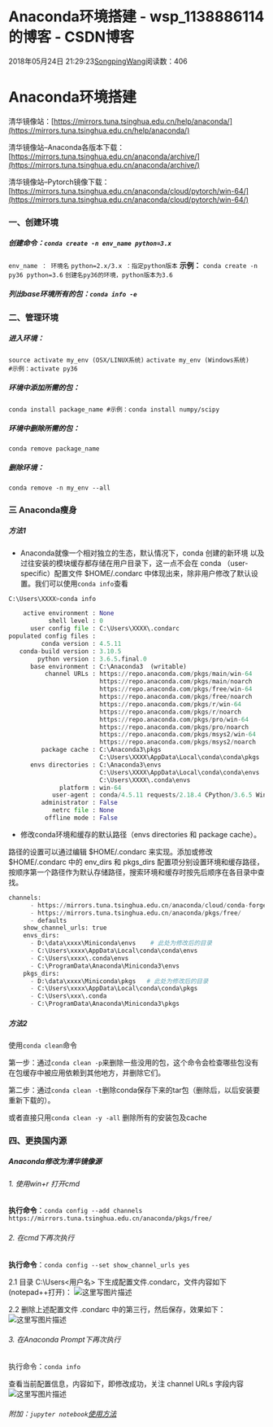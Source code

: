 # Anaconda环境搭建 - wsp_1138886114的博客 - CSDN博客





2018年05月24日 21:29:23[SongpingWang](https://me.csdn.net/wsp_1138886114)阅读数：406








# Anaconda环境搭建

清华镜像站：[https://mirrors.tuna.tsinghua.edu.cn/help/anaconda/](https://mirrors.tuna.tsinghua.edu.cn/help/anaconda/)

清华镜像站–Anaconda各版本下载：[https://mirrors.tuna.tsinghua.edu.cn/anaconda/archive/](https://mirrors.tuna.tsinghua.edu.cn/anaconda/archive/)

清华镜像站–Pytorch镜像下载：[https://mirrors.tuna.tsinghua.edu.cn/anaconda/cloud/pytorch/win-64/](https://mirrors.tuna.tsinghua.edu.cn/anaconda/cloud/pytorch/win-64/)
### 一、创建环境

> 
##### 创建命令：`conda create -n env_name python=3.x`

`env_name ： 环境名`
`python=2.x/3.x ：指定python版本`
**示例：**
`conda create -n py36 python=3.6`
`创建名py36的环境，python版本为3.6`
##### 列出base环境所有的包：`conda info -e`

### 二、管理环境

> 
##### 进入环境：

`source activate my_env (OSX/LINUX系统)`
`activate my_env (Windows系统)	#示例：activate py36`

##### 环境中添加所需的包：

`conda install package_name	#示例：conda install numpy/scipy`

##### 环境中删除所需的包：

`conda remove package_name`

##### 删除环境：

`conda remove -n my_env --all`


### 三 Anaconda瘦身

> 
##### 方法1
- Anaconda就像一个相对独立的生态，默认情况下，conda 创建的新环境 以及过往安装的模块缓存都存储在用户目录下，这一点不会在 conda （user-specific）配置文件 $HOME/.condarc 中体现出来，除非用户修改了默认设置。我们可以使用`conda info`查看

```python
C:\Users\XXXX>conda info

    active environment : None
           shell level : 0
      user config file : C:\Users\XXXX\.condarc
populated config files :
         conda version : 4.5.11
   conda-build version : 3.10.5
        python version : 3.6.5.final.0
      base environment : C:\Anaconda3  (writable)
          channel URLs : https://repo.anaconda.com/pkgs/main/win-64
                         https://repo.anaconda.com/pkgs/main/noarch
                         https://repo.anaconda.com/pkgs/free/win-64
                         https://repo.anaconda.com/pkgs/free/noarch
                         https://repo.anaconda.com/pkgs/r/win-64
                         https://repo.anaconda.com/pkgs/r/noarch
                         https://repo.anaconda.com/pkgs/pro/win-64
                         https://repo.anaconda.com/pkgs/pro/noarch
                         https://repo.anaconda.com/pkgs/msys2/win-64
                         https://repo.anaconda.com/pkgs/msys2/noarch
         package cache : C:\Anaconda3\pkgs
                         C:\Users\XXXX\AppData\Local\conda\conda\pkgs
      envs directories : C:\Anaconda3\envs
                         C:\Users\XXXX\AppData\Local\conda\conda\envs
                         C:\Users\XXXX\.conda\envs
              platform : win-64
            user-agent : conda/4.5.11 requests/2.18.4 CPython/3.6.5 Windows/10 Windows/10.0.17134
         administrator : False
            netrc file : None
          offline mode : False
```
- 修改conda环境和缓存的默认路径（envs directories 和 package cache）。

路径的设置可以通过编辑 $HOME/.condarc 来实现。添加或修改  $HOME/.condarc 中的 env_dirs 和 pkgs_dirs 配置项分别设置环境和缓存路径，按顺序第一个路径作为默认存储路径，搜索环境和缓存时按先后顺序在各目录中查找。

```python
channels:
	  - https://mirrors.tuna.tsinghua.edu.cn/anaconda/cloud/conda-forge/
	  - https://mirrors.tuna.tsinghua.edu.cn/anaconda/pkgs/free/
	  - defaults
	show_channel_urls: true
	envs_dirs:
	  - D:\data\xxxx\Miniconda\envs    # 此处为修改后的目录
	  - C:\Users\xxxx\AppData\Local\conda\conda\envs
	  - C:\Users\xxxx\.conda\envs
	  - C:\ProgramData\Anaconda\Miniconda3\envs                          
	pkgs_dirs:
	  - D:\data\xxxx\Miniconda\pkgs   # 此处为修改后的目录
	  - C:\Users\xxxx\AppData\Local\conda\conda\pkgs
	  - C:\Users\xxx\.conda
	  - C:\ProgramData\Anaconda\Miniconda3\pkgs
```

##### 方法2

使用`conda clean`命令

第一步：通过`conda clean -p`来删除一些没用的包，这个命令会检查哪些包没有在包缓存中被应用依赖到其他地方，并删除它们。

第二步：通过`conda clean -t`删除conda保存下来的tar包（删除后，以后安装要重新下载的）。

或者直接只用`conda clean -y -all` 删除所有的安装包及cache
### 四、更换国内源

> 
##### Anaconda修改为清华镜像源

###### 1. 使用win+r 打开cmd

**执行命令**：`conda config --add channels https://mirrors.tuna.tsinghua.edu.cn/anaconda/pkgs/free/`

###### 2. 在cmd下再次执行

**执行命令**：`conda config --set show_channel_urls yes`

> 
2.1 目录 C:\Users<用户名> 下生成配置文件.condarc，文件内容如下(notepad++打开)：
![这里写图片描述](https://img-blog.csdn.net/20180524210500536?watermark/2/text/aHR0cHM6Ly9ibG9nLmNzZG4ubmV0L3dzcF8xMTM4ODg2MTE0/font/5a6L5L2T/fontsize/400/fill/I0JBQkFCMA==/dissolve/70)

2.2 删除上述配置文件 .condarc 中的第三行，然后保存，效果如下：
![这里写图片描述](https://img-blog.csdn.net/20180524211244912?watermark/2/text/aHR0cHM6Ly9ibG9nLmNzZG4ubmV0L3dzcF8xMTM4ODg2MTE0/font/5a6L5L2T/fontsize/400/fill/I0JBQkFCMA==/dissolve/70)
###### 3. 在Anaconda Prompt下再次执行

执行命令：`conda info`

查看当前配置信息，内容如下，即修改成功，关注 channel URLs 字段内容
![这里写图片描述](https://img-blog.csdn.net/20180524211837930?watermark/2/text/aHR0cHM6Ly9ibG9nLmNzZG4ubmV0L3dzcF8xMTM4ODg2MTE0/font/5a6L5L2T/fontsize/400/fill/I0JBQkFCMA==/dissolve/70)
###### 附加：`jupyter notebook`[使用方法](https://blog.csdn.net/wsp_1138886114/article/details/80444621)













